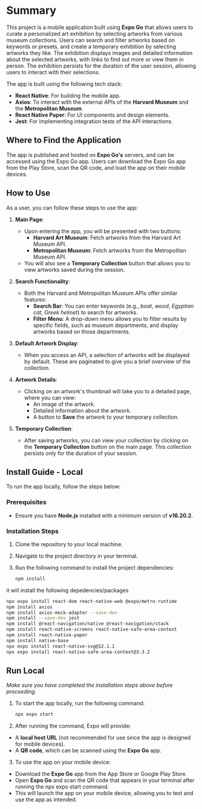 # **Summary**

This project is a mobile application built using **Expo Go** that allows users to curate a personalized art exhibition by selecting artworks from various museum collections. Users can search and filter artworks based on keywords or presets, and create a temporary exhibition by selecting artworks they like. The exhibition displays images and detailed information about the selected artworks, with links to find out more or view them in person. The exhibition persists for the duration of the user session, allowing users to interact with their selections.

The app is built using the following tech stack:

- **React Native**: For building the mobile app.
- **Axios**: To interact with the external APIs of the **Harvard Museum** and the **Metropolitan Museum**.
- **React Native Paper**: For UI components and design elements.
- **Jest**: For implementing integration tests of the API interactions.

## **Where to Find the Application**

The app is published and hosted on **Expo Go's** servers, and can be accessed using the Expo Go app. Users can download the Expo Go app from the Play Store, scan the QR code, and load the app on their mobile devices.

## **How to Use**

As a user, you can follow these steps to use the app:

1. **Main Page**: 
   - Upon entering the app, you will be presented with two buttons:
     - **Harvard Art Museum**: Fetch artworks from the Harvard Art Museum API.
     - **Metropolitan Museum**: Fetch artworks from the Metropolitan Museum API.
   - You will also see a **Temporary Collection** button that allows you to view artworks saved during the session.

2. **Search Functionality**:
   - Both the Harvard and Metropolitan Museum APIs offer similar features:
     - **Search Bar**: You can enter keywords (e.g., _boat_, _wood_, _Egyptian cat_, _Greek helmet_) to search for artworks.
     - **Filter Menu**: A drop-down menu allows you to filter results by specific fields, such as museum departments, and display artworks based on those departments.

3. **Default Artwork Display**:
   - When you access an API, a selection of artworks will be displayed by default. These are paginated to give you a brief overview of the collection.

4. **Artwork Details**:
   - Clicking on an artwork's thumbnail will take you to a detailed page, where you can view:
     - An image of the artwork.
     - Detailed information about the artwork.
     - A button to **Save** the artwork to your temporary collection.

5. **Temporary Collection**:
   - After saving artworks, you can view your collection by clicking on the **Temporary Collection** button on the main page. This collection persists only for the duration of your session.



## **Install Guide - Local**

To run the app locally, follow the steps below:

### **Prerequisites**

- Ensure you have **Node.js** installed with a minimum version of **v16.20.2**.

### **Installation Steps**

1. Clone the repository to your local machine.
2. Navigate to the project directory in your terminal.

3. Run the following command to install the project dependencies:
   ```bash
   npm install
it will install the following depedencies/packages
```bash
npx expo install react-dom react-native-web @expo/metro-runtime
npm install axios
npm install axios-mock-adapter --save-dev
npm install --save-dev jest
npm install @react-navigation/native @react-navigation/stack
npm install react-native-screens react-native-safe-area-context
npm install react-native-paper
npm install native-base
npx expo install react-native-svg@12.1.1
npx expo install react-native-safe-area-context@3.3.2
```
## **Run Local**

*Make sure you have completed the installation steps above before proceeding.*

1. To start the app locally, run the following command:
   ```bash
   npx expo start

2. After running the command, Expo will provide:

- A **local host URL** (not recommended for use since the app is designed for mobile devices).
- A **QR code**, which can be scanned using the **Expo Go** app.

3. To use the app on your mobile device:

- Download the **Expo Go** app from the App Store or Google Play Store.
- Open **Expo Go** and scan the QR code that appears in your terminal after running the npx expo start command.
- This will launch the app on your mobile device, allowing you to test and use the app as intended.
